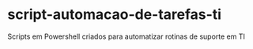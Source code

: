 # script-automacao-de-tarefas-ti
Scripts em Powershell criados para automatizar rotinas de suporte em TI
